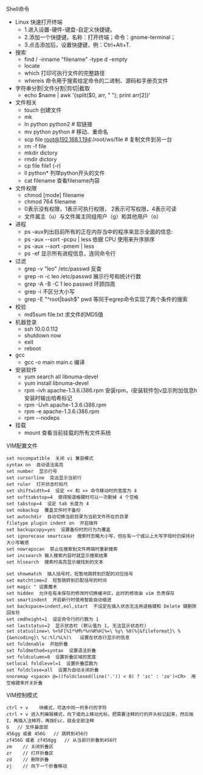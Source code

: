 Shell命令
- Linux 快速打开终端
  - 1.进入设置-硬件-键盘-自定义快捷键。
  - 2.添加一个快捷键。名称：打开终端；命令：gnome-terminal；
  - 3.点击添加后，设置快捷键，例：Ctrl+Alt+T.
- 搜索
  -  find / -inname "filename" -type d -empty
  -  locate
  -  which 打印可执行文件的完整路径
  -  whereis 命令用于搜索给定命令的二进制、源码和手册页文件
- 字符串分割|文件分割|剪切|截取
  - echo $name | awk '{split($0, arr, " "); print arr[2]}'
- 文件相关
  - touch 创建文件
  - mk
  - ln python python2 # 软链接
  - mv python python # 移动、重命名
  - scp file root@192.168.1.194:/root/ws/file # 复制文件到另一台
  - rm -f file
  - mkdir dictory
  - rmdir dictory
  - cp file file1 (-r)
  - ll python* 列举python开头的文件
  - cat filename 查看filename内容
- 文件权限
  - chmod [mode] filename
  - chmod 764 filename
  - 0表示没有权限，1表示可执行权限， 2表示可写权限，4表示可读
  - 文件属主（u）与文件属主同组用户（g）和其他用户（o）
- 进程
  - ps -aux列出目前所有的正在内存当中的程序来显示全面的信息:
  - ps -aux --sort -pcpu | less 依据 CPU 使用来升序排序
  - ps -aux --sort -pmem | less
  - ps -ef 显示所有进程信息，连同命令行
- 过滤
  - grep -v "leo" /etc/passwd 反查
  - grep -n -c leo /etc/passwd 展示行号和统计行数
  - grep -A -B -C 1 leo passwd 环顾四周
  - grep -i 不区分大小写
  - grep -E "^root|bash$" pwd 等同于egrep命令实现了两个条件的搜索
- 校验
  - md5sum file.txt 求文件的MD5值
- 机器登录
  - ssh 10.0.0.112
  - shutdown now
  - exit
  - reboot
- gcc
  - gcc -o main main.c 编译
- 安装软件
  - yum search all libnuma-devel
  - yum install libnuma-devel
  - rpm -ivh apache-1.3.6.i386.rpm 安装rpm，i安装软件包v显示附加信息h安装时输出哈希标记
  - rpm -Uvh apache-1.3.6.i386.rpm
  - rpm -e apache-1.3.6.i386.rpm
  - rpm --nodeps
- 挂载
  - mount 查看当前挂载的所有文件系统

VIM配置文件
~~~
set nocompatible  关闭 vi 兼容模式
syntax on  自动语法高亮
set number  显示行号
set cursorline  突出显示当前行
set ruler  打开状态栏标尺
set shiftwidth=4  设定 << 和 >> 命令移动时的宽度为 4
set softtabstop=4  使得按退格键时可以一次删掉 4 个空格
set tabstop=4  设定 tab 长度为 4
set nobackup  覆盖文件时不备份
set autochdir  自动切换当前目录为当前文件所在的目录
filetype plugin indent on  开启插件
set backupcopy=yes  设置备份时的行为为覆盖
set ignorecase smartcase  搜索时忽略大小写，但在有一个或以上大写字母时仍保持对大小写敏感
set nowrapscan  禁止在搜索到文件两端时重新搜索
set incsearch 输入搜索内容时就显示搜索结果
set hlsearch  搜索时高亮显示被找到的文本

set showmatch  插入括号时，短暂地跳转到匹配的对应括号
set matchtime=2  短暂跳转到匹配括号的时间
set magic " 设置魔术
set hidden  允许在有未保存的修改时切换缓冲区，此时的修改由 vim 负责保存
set smartindent  开启新行时使用智能自动缩进
set backspace=indent,eol,start  不设定在插入状态无法用退格键和 Delete 键删除回车符
set cmdheight=1  设定命令行的行数为 1
set laststatus=2  显示状态栏 (默认值为 1, 无法显示状态栏)
set statusline=\ %<%F[%1*%M%*%n%R%H]%=\ %y\ %0(%{&fileformat}\ %{&encoding}\ %c:%l/%L%)\   设置在状态行显示的信息
set foldenable  开始折叠
set foldmethod=syntax  设置语法折叠
set foldcolumn=0  设置折叠区域的宽度
setlocal foldlevel=1  设置折叠层数为
set foldclose=all  设置为自动关闭折叠 
nnoremap <space> @=((foldclosed(line('.')) < 0) ? 'zc' : 'zo')<CR>  用空格键来开关折叠
~~~
VIM控制模式
~~~
ctrl + v    块模式，可选中同一列多行的字符
ctrl + v 进入列编辑模式，向下或向上移动光标，把需要注释的行的开头标记起来，然后按I，再插入注释符，再按Esc，就会全部注释
G   // 文件最底部
456gg 或者 456G   // 跳转到456行
zf456G 或者 zf456gg   // 从当前行折叠到456行
zm    // 关闭折叠区
zr    // 打开折叠区
zd    // 删除折叠
zj    // 向下一个折叠移动
~~~